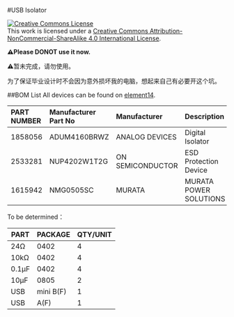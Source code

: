 #USB Isolator

<a rel="license" href="http://creativecommons.org/licenses/by-nc-sa/4.0/"><img alt="Creative Commons License" style="border-width:0" src="https://i.creativecommons.org/l/by-nc-sa/4.0/88x31.png" /></a><br />This work is licensed under a <a rel="license" href="http://creativecommons.org/licenses/by-nc-sa/4.0/">Creative Commons Attribution-NonCommercial-ShareAlike 4.0 International License</a>.

**⚠️Please DONOT use it now.**

⚠️暂未完成，请勿使用。

为了保证毕业设计时不会因为意外损坏我的电脑，想起来自己有必要开这个坑。

##BOM List
All devices can be found on [element14](http://cn.element14.com/).

|PART NUMBER|Manufacturer Part No|Manufacturer     |Description           |QTY/UNIT|
|:----------|:-------------------|:----------------|:---------------------|-------:|
|1858056    |ADUM4160BRWZ        |ANALOG DEVICES   |Digital Isolator      |1       |
|2533281    |NUP4202W1T2G        |ON SEMICONDUCTOR |ESD Protection Device |2       |
|1615942    |NMG0505SC           |MURATA           |MURATA POWER SOLUTIONS|1       |

To be determined：

| PART | PACKAGE | QTY/UNIT |
|------|---------|----------|
|24Ω   |0402     |4         |
|10kΩ  |0402     |4         |
|0.1µF |0402     |4         |
|10µF  |0805     |2         |
|USB   |mini B(F)|1         |
|USB   |A(F)     |1         |